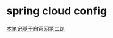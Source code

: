 # spring cloud config

[本笔记基于自官网第二趴](https://cloud.spring.io/spring-cloud-static/Greenwich.SR1/single/spring-cloud.html#_spring_cloud_config)
